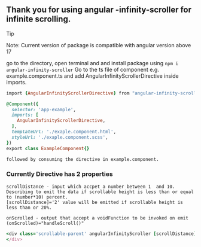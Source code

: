 ## Thank you for using angular -infinity-scroller for infinite scrolling.
>[!TIP]
>Note: Current version of package is compatible with angular version above 17

go to the directory, open terminal and and install package using `npm i angular-infinity-scroller`
Go to the ts file of component e.g. example.component.ts and add AngularInfinityScrollerDirective inside imports.


```ruby
import {AngularInfinityScrollerDirective} from "angular-infinity-scroller";

@Component({
  selector: 'app-example',
  imports: [
    AngularInfinityScrollerDirective,
  ],
  templateUrl: './exaple.component.html',
  styleUrl: './exaple.component.scss',
})
export class ExampleComponent{}
```
````
followed by consuming the directive in example.component.
````
### Currently Directive has 2 properties
````
scrollDistance - input which accpet a number between 1  and 10.
Describing to emit the data if scrollable height is less than or equal to (number*10) percent.
[scrollDistance]='2' value will be emitted if scrollable height is less than or 20%.

onScrolled - output that accept a voidFunction to be invoked on emit
(onScrolled)="handleScroll()"
````
```ruby
<div class='scrollable-parent' angularInfinityScroller [scrollDistance]="4" (onScrolled)="handleScroll()">
</div>
```